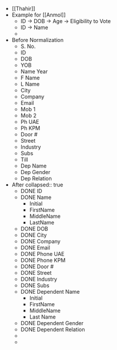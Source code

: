 - [[Thahir]]
- Example for [[Anmol]]
	- ID -> DOB -> Age -> Eligibility to Vote
	- ID -> Name
	-
- Before Normalization
	- S. No.
	- ID
	- DOB
	- YOB
	- Name Year
	- F Name
	- L Name
	- City
	- Company
	- Email
	- Mob 1
	- Mob 2
	- Ph UAE
	- Ph KPM
	- Door #
	- Street
	- Industry
	- Subs
	- Till
	- Dep Name
	- Dep Gender
	- Dep Relation
- After
  collapsed:: true
	- DONE ID
	- DONE Name
		- Initial
		- FirstName
		- MiddleName
		- LastName
	- DONE DOB
	- DONE City
	- DONE Company
	- DONE Email
	- DONE Phone UAE
	- DONE Phone KPM
	- DONE Door #
	- DONE Street
	- DONE Industry
	- DONE Subs
	- DONE Dependent Name
		- Initial
		- FirstName
		- MiddleName
		- Last Name
	- DONE Dependent Gender
	- DONE Dependent Relation
	-
	-